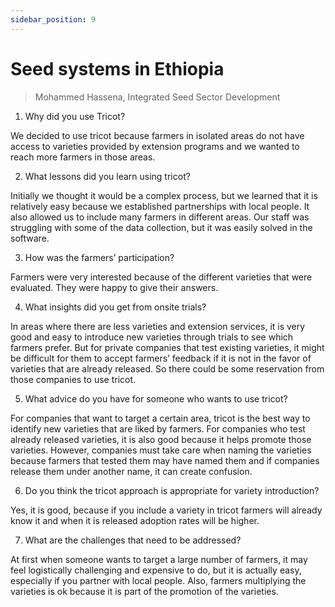 ```yaml
---
sidebar_position: 9
---
```

# Seed systems in Ethiopia
> Mohammed Hassena, Integrated Seed Sector Development

1.	Why did you use Tricot? 

We decided to use tricot because farmers in isolated areas do not have access to varieties provided by extension programs and we wanted to reach more farmers in those areas.

2.	What lessons did you learn using tricot?  

Initially we thought it would be a complex process, but we learned that it is relatively easy because we established partnerships with local people. It also allowed us to include many farmers in different areas. Our staff was struggling with some of the data collection, but it was easily solved in the software. 

3.	How was the farmers’ participation?

Farmers were very interested because of the different varieties that were evaluated. They were happy to give their answers.

4.	What insights did you get from onsite trials?

In areas where there are less varieties and extension services, it is very good and easy to introduce new varieties through trials to see which farmers prefer. But for private companies that test existing varieties, it might be difficult for them to accept farmers’ feedback if it is not in the favor of varieties that are already released. So there could be some reservation from those companies to use tricot.

5.	What advice do you have for someone who wants to use tricot?  

For companies that want to target a certain area, tricot is the best way to identify new varieties that are liked by farmers. For companies who test already released varieties, it is also good because it helps promote those varieties. However, companies must take care when naming the varieties because farmers that tested them may have named them and if companies release them under another name, it can create confusion.

6.	Do you think the tricot approach is appropriate for variety introduction? 

Yes, it is good, because if you include a variety in tricot farmers will already know it and when it is released adoption rates will be higher.

7.	What are the challenges that need to be addressed? 

At first when someone wants to target a large number of farmers, it may feel logistically challenging and expensive to do, but it is actually easy, especially if you partner with local people. Also, farmers multiplying the varieties is ok because it is part of the promotion of the varieties.
